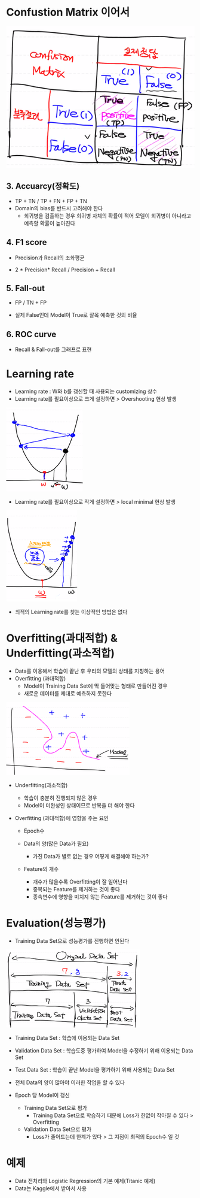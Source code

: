 # Confustion Matrix 이어서

![image-20210303150519918](md-images/image-20210303150519918.png)



## 3. Accuarcy(정확도)

- TP + TN / TP + FN + FP + TN
- Domain의 bias를 반드시 고려해야 한다
  - 희귀병을 검출하는 경우 희귀병 자체의 확률이 적어 모델이 희귀병이 아니라고 예측할 확률이 높아진다



## 4. F1 score

- Precision과 Recall의 조화평균

- 2 * Precision* Recall / Precision + Recall



## 5. Fall-out

- FP / TN + FP

- 실제 False인데 Model이 True로 잘목 예측한 것의 비율



## 6. ROC curve

- Recall & Fall-out를 그래프로 표현



# Learning rate

- Learning rate : W와 b를 갱신할 때 사용되는 customizing 상수
- Learning rate를 필요이상으로 크게 설정하면 > Overshooting 현상 발생

![image-20210304101338922](md-images/image-20210304101338922.png)

- Learning rate를 필요이상으로 작게 설정하면 > local minimal 현상 발생

![image-20210304101838661](md-images/image-20210304101838661.png)

- 최적의 Learning rate를 찾는 이상적인 방법은 없다



# Overfitting(과대적합) & Underfitting(과소적합)

- Data를 이용해서 학습이 끝난 후 우리의 모델의 상태를 지칭하는 용어
- Overfitting (과대적합)
  - Model이 Training Data Set에 딱 들어맞는 형태로 만들어진 경우
  - 새로운 데이터를 제대로 예측하지 못한다

![image-20210304102948556](md-images/image-20210304102948556.png)

- Underfitting(과소적합)
  - 학습이 충분히 진행되지 않은 경우
  - Model이 미완성인 상태이므로 반복을 더 해야 한다

- Overfitting (과대적합)에 영향을 주는 요인

  - Epoch수
  - Data의 양(많은 Data가 필요)
    - 가진 Data가 별로 없는 경우 어떻게 해결해야 하는가?

  - Feature의 개수
    - 개수가 많을수록 Overfitting이 잘 일어난다
    - 중복되는 Feature를 제거하는 것이 좋다
    - 종속변수에 영향을 미치지 않는 Feature를 제거하는 것이 좋다



# Evaluation(성능평가)

- Training Data Set으로 성능평가를 진행하면 안된다

![image-20210304111737815](md-images/image-20210304111737815.png)

- Training Data Set : 학습에 이용되는 Data Set
- Validation Data Set : 학습도중 평가하여 Model을 수정하기 위해 이용되는 Data Set
- Test Data Set : 학습이 끝난 Model을 평가하기 위해 사용되는 Data Set
- 전체 Data의 양이 많아야 이러한 작업을 할 수 있다

- Epoch 당 Model이 갱신
  - Training Data Set으로 평가
    - Training Data Set으로 학습하기 때문에 Loss가 한없이 작아질 수 있다 > Overfitting
  - Validation Data Set으로 평가
    - Loss가 줄어드는데 한계가 있다 >  그 지점이 최적의 Epoch수 일 것



# 예제

- Data 전처리와 Logistic Regression의 기본 예제(Titanic 예제)
- Data는 Kaggle에서 받아서 사용
